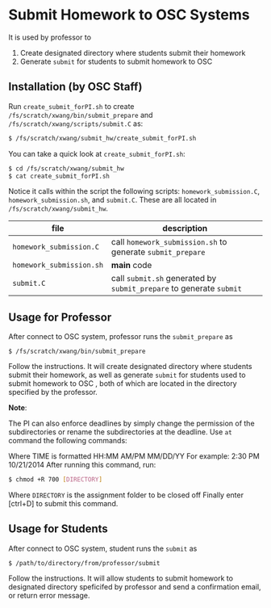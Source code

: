 # Submit Homework to OSC Systems

It is used by professor to 
1. Create designated directory where students submit their homework
2. Generate `submit` for students to submit homework to OSC

## Installation (by OSC Staff)

Run `create_submit_forPI.sh` to create `/fs/scratch/xwang/bin/submit_prepare` and `/fs/scratch/xwang/scripts/submit.C` as:

```sh
$ /fs/scratch/xwang/submit_hw/create_submit_forPI.sh
```

You can take a quick look at ```create_submit_forPI.sh```:

```sh
$ cd /fs/scratch/xwang/submit_hw
$ cat create_submit_forPI.sh
```

Notice it calls within the script the following scripts: `homework_submission.C`,
`homework_submission.sh`, and `submit.C`. These are all located in `/fs/scratch/xwang/submit_hw`.

| file                    | description                                                            |
| ------------------------| -----------------------------------------------------------------------|
| `homework_submission.C` | call `homework_submission.sh` to generate `submit_prepare`             |
| `homework_submission.sh`| **main** code                                                          |
| `submit.C`              | call `submit.sh` generated by `submit_prepare` to generate `submit`      |

## Usage for Professor
After connect to OSC system, professor runs the `submit_prepare` as

```
$ /fs/scratch/xwang/bin/submit_prepare
```

Follow the instructions. It will create designated directory where students submit their homework, as well as generate `submit` for students used to submit homework to OSC , both of which are located in the directory specified by the professor. 

**Note**:

The PI can also enforce deadlines by simply change the permission of the subdirectories or rename the subdirectories at the deadline. Use `at` command the following commands:



Where TIME is formatted HH:MM AM/PM MM/DD/YY
For example: 2:30 PM 10/21/2014
After running this command, run:

```sh
$ chmod +R 700 [DIRECTORY]
``` 
Where `DIRECTORY` is the assignment folder to be closed off Finally enter [ctrl+D] to submit this command.

## Usage for Students

After connect to OSC system, student runs the `submit` as

```
$ /path/to/directory/from/professor/submit
```
Follow the instructions. It will allow students to submit homework to designated directory speficifed by professor and send a confirmation email, or return error message. 
